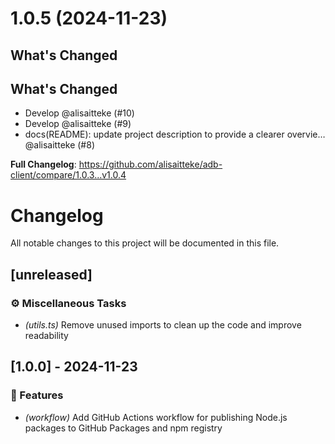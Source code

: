 # 1.0.5 (2024-11-23)

## What's Changed
## What's Changed
- Develop @alisaitteke (#10)
- Develop @alisaitteke (#9)
- docs(README): update project description to provide a clearer overvie… @alisaitteke (#8)

**Full Changelog**: https://github.com/alisaitteke/adb-client/compare/1.0.3...v1.0.4


# Changelog

All notable changes to this project will be documented in this file.

## [unreleased]

### ⚙️ Miscellaneous Tasks

- *(utils.ts)* Remove unused imports to clean up the code and improve readability

## [1.0.0] - 2024-11-23

### 🚀 Features

- *(workflow)* Add GitHub Actions workflow for publishing Node.js packages to GitHub Packages and npm registry

<!-- generated by git-cliff -->

